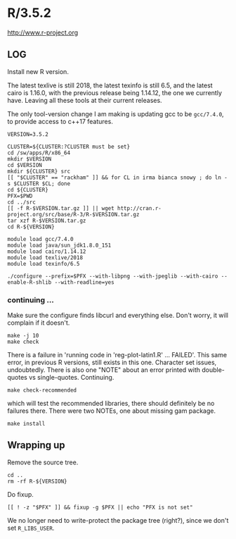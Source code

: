 R/3.5.2
=======

<http://www.r-project.org>


LOG
---

Install new R version.

The latest texlive is still 2018, the latest texinfo is still 6.5, and the
latest cairo is 1.16.0, with the previous release being 1.14.12, the one we
currently have.  Leaving all these tools at their current releases.

The only tool-version change I am making is updating gcc to be `gcc/7.4.0`, to
provide access to c++17 features.

    VERSION=3.5.2

    CLUSTER=${CLUSTER:?CLUSTER must be set}
    cd /sw/apps/R/x86_64
    mkdir $VERSION
    cd $VERSION
    mkdir ${CLUSTER} src
    [[ "$CLUSTER" == "rackham" ]] && for CL in irma bianca snowy ; do ln -s $CLUSTER $CL; done
    cd ${CLUSTER}
    PFX=$PWD
    cd ../src
    [[ -f R-$VERSION.tar.gz ]] || wget http://cran.r-project.org/src/base/R-3/R-$VERSION.tar.gz
    tar xzf R-$VERSION.tar.gz
    cd R-${VERSION}

    module load gcc/7.4.0
    module load java/sun_jdk1.8.0_151
    module load cairo/1.14.12
    module load texlive/2018
    module load texinfo/6.5

	./configure --prefix=$PFX --with-libpng --with-jpeglib --with-cairo --enable-R-shlib --with-readline=yes 

### continuing ...

Make sure the configure finds libcurl and everything else. Don't worry, it will
complain if it doesn't.

    make -j 10
    make check

There is a failure in 'running code in 'reg-plot-latin1.R' ... FAILED'.  This
same error, in previous R versions, still exists in this one.  Character set
issues, undoubtedly.  There is also one "NOTE" about an error printed with
double-quotes vs single-quotes. Continuing.

    make check-recommended

which will test the recommended libraries, there should definitely be no
failures there.  There were two NOTEs, one about missing gam package.

    make install

## Wrapping up

Remove the source tree.

    cd ..
    rm -rf R-${VERSION}

Do fixup.

    [[ ! -z "$PFX" ]] && fixup -g $PFX || echo "PFX is not set"

We no longer need to write-protect the package tree (right?), since we don't set
`R_LIBS_USER`.


